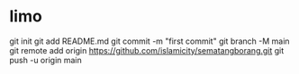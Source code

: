 # limo
git init
git add README.md
git commit -m "first commit"
git branch -M main
git remote add origin https://github.com/islamicity/sematangborang.git
git push -u origin main
